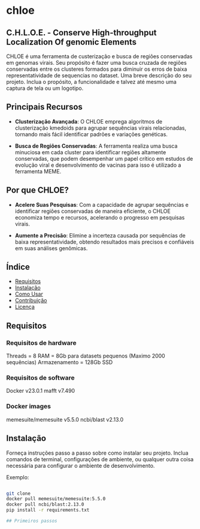 # chloe
C.H.L.O.E. - Conserve High-throughput Localization Of genomic Elements
---
CHLOE é uma ferramenta de custerização e busca de regiões conservadas em genomas virais. Seu propósito é fazer uma busca cruzada de regiões conservadas entre os clusteres formados para diminuir os erros de baixa representatividade de sequencias no dataset.
Uma breve descrição do seu projeto. Inclua o propósito, a funcionalidade e talvez até mesmo uma captura de tela ou um logotipo.

## Principais Recursos

- **Clusterização Avançada**: O CHLOE emprega algoritmos de clusterização kmedoids para agrupar sequências virais relacionadas, tornando mais fácil identificar padrões e variações genéticas.

- **Busca de Regiões Conservadas**: A ferramenta realiza uma busca minuciosa em cada cluster para identificar regiões altamente conservadas, que podem desempenhar um papel crítico em estudos de evolução viral e desenvolvimento de vacinas para isso é utilizado a ferramenta MEME.

## Por que CHLOE?

- **Acelere Suas Pesquisas**: Com a capacidade de agrupar sequências e identificar regiões conservadas de maneira eficiente, o CHLOE economiza tempo e recursos, acelerando o progresso em pesquisas virais.

- **Aumente a Precisão**: Elimine a incerteza causada por sequências de baixa representatividade, obtendo resultados mais precisos e confiáveis em suas análises genômicas.

## Índice

- [Requisitos](#requisitos)
- [Instalação](#instalação)
- [Como Usar](#como-usar)
- [Contribuição](#contribuição)
- [Licença](#licença)

## Requisitos

### Requisitos de hardware
Threads = 8
RAM = 8Gb para datasets pequenos (Maximo 2000 sequências)
Armazenamento = 128Gb SSD

### Requisitos de software
Docker v23.0.1
mafft v7.490

### Docker images
memesuite/memesuite v5.5.0
ncbi/blast v2.13.0

## Instalação

Forneça instruções passo a passo sobre como instalar seu projeto. Inclua comandos de terminal, configurações de ambiente, ou qualquer outra coisa necessária para configurar o ambiente de desenvolvimento.

Exemplo:

```bash

git clone 
docker pull memesuite/memesuite:5.5.0
docker pull ncbi/blast:2.13.0
pip install -r requirements.txt

## Primeiros passos
